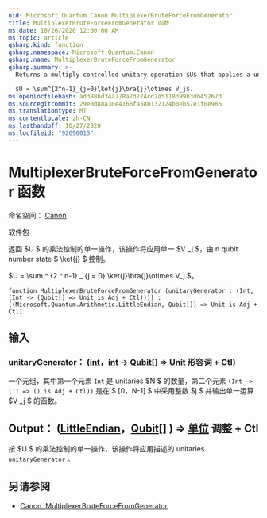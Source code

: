 ```yaml
---
uid: Microsoft.Quantum.Canon.MultiplexerBruteForceFromGenerator
title: MultiplexerBruteForceFromGenerator 函数
ms.date: 10/26/2020 12:00:00 AM
ms.topic: article
qsharp.kind: function
qsharp.namespace: Microsoft.Quantum.Canon
qsharp.name: MultiplexerBruteForceFromGenerator
qsharp.summary: >-
  Returns a multiply-controlled unitary operation $U$ that applies a unitary $V_j$ when controlled by n-qubit number state $\ket{j}$.

  $U = \sum^{2^n-1}_{j=0}\ket{j}\bra{j}\otimes V_j$.
ms.openlocfilehash: ad388bd34a778a7d774cd2a5118399b3db45267d
ms.sourcegitcommit: 29e0d88a30e4166fa580132124b0eb57e1f0e986
ms.translationtype: MT
ms.contentlocale: zh-CN
ms.lasthandoff: 10/27/2020
ms.locfileid: "92696015"
---
```

# <a name="multiplexerbruteforcefromgenerator-function"></a>MultiplexerBruteForceFromGenerator 函数

命名空间： [Canon](xref:Microsoft.Quantum.Canon)

软件包 [](https://nuget.org/packages/)


返回 $U $ 的乘法控制的单一操作，该操作将应用单一 $V _j $，由 n qubit number state $ \ket{j} $ 控制。

$U = \sum ^ {2 ^ n-1} _ {j = 0} \ket{j}\bra{j}\otimes V_j $。

```qsharp
function MultiplexerBruteForceFromGenerator (unitaryGenerator : (Int, (Int -> (Qubit[] => Unit is Adj + Ctl)))) : ((Microsoft.Quantum.Arithmetic.LittleEndian, Qubit[]) => Unit is Adj + Ctl)
```


## <a name="input"></a>输入

### <a name="unitarygenerator--intint---qubit--unit-adj--ctl"></a>unitaryGenerator： ([int](xref:microsoft.quantum.lang-ref.int)，[int](xref:microsoft.quantum.lang-ref.int) -> [Qubit](xref:microsoft.quantum.lang-ref.qubit)[] => [Unit](xref:microsoft.quantum.lang-ref.unit) 形容词 + Ctl) 

一个元组，其中第一个元素 `Int` 是 unitaries $N $ 的数量，第二个元素 `(Int -> ('T => () is Adj + Ctl))` 是在 $ [0，N-1] $ 中采用整数 $j $ 并输出单一运算 $V _j $ 的函数。



## <a name="output--littleendianqubit--unit-adj--ctl"></a>Output： ([LittleEndian](xref:Microsoft.Quantum.Arithmetic.LittleEndian)，[Qubit](xref:microsoft.quantum.lang-ref.qubit)[] ) => [单位](xref:microsoft.quantum.lang-ref.unit) 调整 + Ctl

按 $U $ 的乘法控制的单一操作，该操作将应用描述的 unitaries `unitaryGenerator` 。

## <a name="see-also"></a>另请参阅

- [Canon. MultiplexerBruteForceFromGenerator](xref:Microsoft.Quantum.Canon.MultiplexerBruteForceFromGenerator)